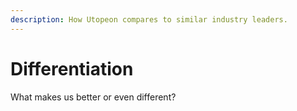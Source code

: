 ```yaml
---
description: How Utopeon compares to similar industry leaders.
---
```


# Differentiation

What makes us better or even different?&#x20;

